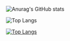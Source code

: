 ![Anurag's GitHub stats](https://github-readme-stats.vercel.app/api?username=Shrooxie&show_icons=true&theme=tokyonight)


![Top Langs](https://github-readme-stats.vercel.app/api/top-langs/?username=Shrooxie&hide_progress=true&show_icons=true&theme=tokyonight)

[![Top Langs](https://github-readme-stats.vercel.app/api/top-langs/?username=Shrooxie&layout=pie)](https://github.com/Shrooxie/github-readme-stats&show_icons=true&theme=tokyonight)
